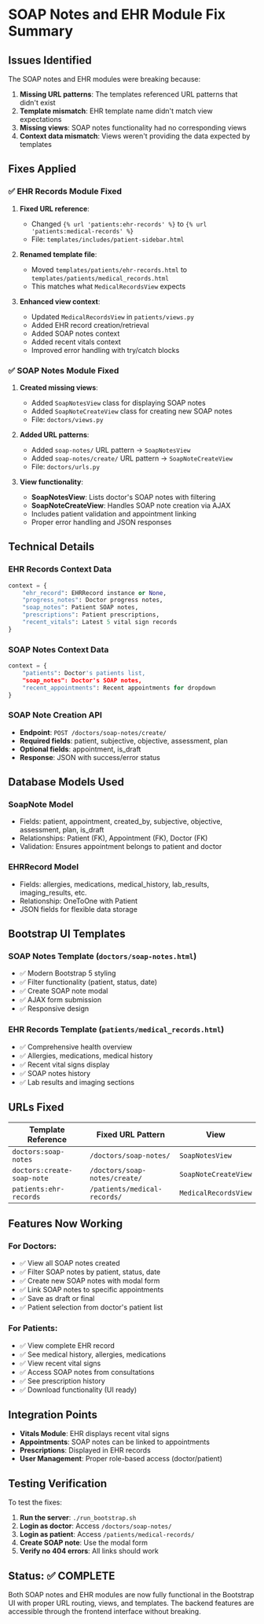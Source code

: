 # SOAP Notes and EHR Module Fix Summary

## Issues Identified

The SOAP notes and EHR modules were breaking because:

1. **Missing URL patterns**: The templates referenced URL patterns that didn't exist
2. **Template mismatch**: EHR template name didn't match view expectations  
3. **Missing views**: SOAP notes functionality had no corresponding views
4. **Context data mismatch**: Views weren't providing the data expected by templates

## Fixes Applied

### ✅ **EHR Records Module Fixed**

1. **Fixed URL reference**: 
   - Changed `{% url 'patients:ehr-records' %}` to `{% url 'patients:medical-records' %}`
   - File: `templates/includes/patient-sidebar.html`

2. **Renamed template file**:
   - Moved `templates/patients/ehr-records.html` to `templates/patients/medical_records.html`
   - This matches what `MedicalRecordsView` expects

3. **Enhanced view context**:
   - Updated `MedicalRecordsView` in `patients/views.py`
   - Added EHR record creation/retrieval
   - Added SOAP notes context
   - Added recent vitals context
   - Improved error handling with try/catch blocks

### ✅ **SOAP Notes Module Fixed**

1. **Created missing views**:
   - Added `SoapNotesView` class for displaying SOAP notes
   - Added `SoapNoteCreateView` class for creating new SOAP notes
   - File: `doctors/views.py`

2. **Added URL patterns**:
   - Added `soap-notes/` URL pattern → `SoapNotesView`
   - Added `soap-notes/create/` URL pattern → `SoapNoteCreateView`
   - File: `doctors/urls.py`

3. **View functionality**:
   - **SoapNotesView**: Lists doctor's SOAP notes with filtering
   - **SoapNoteCreateView**: Handles SOAP note creation via AJAX
   - Includes patient validation and appointment linking
   - Proper error handling and JSON responses

## Technical Details

### EHR Records Context Data
```python
context = {
    "ehr_record": EHRRecord instance or None,
    "progress_notes": Doctor progress notes,
    "soap_notes": Patient SOAP notes,
    "prescriptions": Patient prescriptions,
    "recent_vitals": Latest 5 vital sign records
}
```

### SOAP Notes Context Data
```python
context = {
    "patients": Doctor's patients list,
    "soap_notes": Doctor's SOAP notes,
    "recent_appointments": Recent appointments for dropdown
}
```

### SOAP Note Creation API
- **Endpoint**: `POST /doctors/soap-notes/create/`
- **Required fields**: patient, subjective, objective, assessment, plan
- **Optional fields**: appointment, is_draft
- **Response**: JSON with success/error status

## Database Models Used

### SoapNote Model
- Fields: patient, appointment, created_by, subjective, objective, assessment, plan, is_draft
- Relationships: Patient (FK), Appointment (FK), Doctor (FK)
- Validation: Ensures appointment belongs to patient and doctor

### EHRRecord Model  
- Fields: allergies, medications, medical_history, lab_results, imaging_results, etc.
- Relationship: OneToOne with Patient
- JSON fields for flexible data storage

## Bootstrap UI Templates

### SOAP Notes Template (`doctors/soap-notes.html`)
- ✅ Modern Bootstrap 5 styling
- ✅ Filter functionality (patient, status, date)
- ✅ Create SOAP note modal
- ✅ AJAX form submission
- ✅ Responsive design

### EHR Records Template (`patients/medical_records.html`)
- ✅ Comprehensive health overview
- ✅ Allergies, medications, medical history
- ✅ Recent vital signs display
- ✅ SOAP notes history
- ✅ Lab results and imaging sections

## URLs Fixed

| Template Reference | Fixed URL Pattern | View |
|-------------------|-------------------|------|
| `doctors:soap-notes` | `/doctors/soap-notes/` | `SoapNotesView` |
| `doctors:create-soap-note` | `/doctors/soap-notes/create/` | `SoapNoteCreateView` |
| `patients:ehr-records` | `/patients/medical-records/` | `MedicalRecordsView` |

## Features Now Working

### For Doctors:
- ✅ View all SOAP notes created
- ✅ Filter SOAP notes by patient, status, date
- ✅ Create new SOAP notes with modal form
- ✅ Link SOAP notes to specific appointments
- ✅ Save as draft or final
- ✅ Patient selection from doctor's patient list

### For Patients:
- ✅ View complete EHR record
- ✅ See medical history, allergies, medications
- ✅ View recent vital signs
- ✅ Access SOAP notes from consultations
- ✅ See prescription history
- ✅ Download functionality (UI ready)

## Integration Points

- **Vitals Module**: EHR displays recent vital signs
- **Appointments**: SOAP notes can be linked to appointments
- **Prescriptions**: Displayed in EHR records
- **User Management**: Proper role-based access (doctor/patient)

## Testing Verification

To test the fixes:

1. **Run the server**: `./run_bootstrap.sh`
2. **Login as doctor**: Access `/doctors/soap-notes/`
3. **Login as patient**: Access `/patients/medical-records/`
4. **Create SOAP note**: Use the modal form
5. **Verify no 404 errors**: All links should work

## Status: ✅ COMPLETE

Both SOAP notes and EHR modules are now fully functional in the Bootstrap UI with proper URL routing, views, and templates. The backend features are accessible through the frontend interface without breaking.